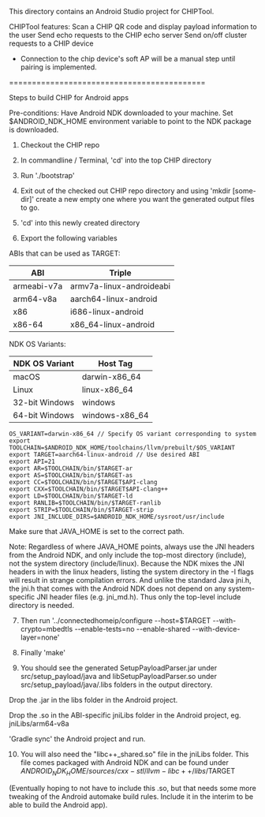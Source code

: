 This directory contains an Android Studio project for CHIPTool.

CHIPTool features: Scan a CHIP QR code and display payload information to the
user Send echo requests to the CHIP echo server Send on/off cluster requests to
a CHIP device

-   Connection to the chip device's soft AP will be a manual step until pairing
    is implemented.

===========================================

Steps to build CHIP for Android apps

Pre-conditions: Have Android NDK downloaded to your machine. Set
\$ANDROID_NDK_HOME environment variable to point to the NDK package is
downloaded.

1. Checkout the CHIP repo

2. In commandline / Terminal, 'cd' into the top CHIP directory

3. Run './bootstrap'

4. Exit out of the checked out CHIP repo directory and using 'mkdir [some-dir]'
   create a new empty one where you want the generated output files to go.

5. 'cd' into this newly created directory

6. Export the following variables

ABIs that can be used as TARGET:

| ABI         | Triple                   |
| ----------- | ------------------------ |
| armeabi-v7a | armv7a-linux-androideabi |
| arm64-v8a   | aarch64-linux-android    |
| x86         | i686-linux-android       |
| x86-64      | x86_64-linux-android     |

NDK OS Variants:

| NDK OS Variant | Host Tag       |
| -------------- | -------------- |
| macOS          | darwin-x86_64  |
| Linux          | linux-x86_64   |
| 32-bit Windows | windows        |
| 64-bit Windows | windows-x86_64 |

```
OS_VARIANT=darwin-x86_64 // Specify OS variant corresponding to system
export TOOLCHAIN=$ANDROID_NDK_HOME/toolchains/llvm/prebuilt/$OS_VARIANT
export TARGET=aarch64-linux-android // Use desired ABI
export API=21
export AR=$TOOLCHAIN/bin/$TARGET-ar
export AS=$TOOLCHAIN/bin/$TARGET-as
export CC=$TOOLCHAIN/bin/$TARGET$API-clang
export CXX=$TOOLCHAIN/bin/$TARGET$API-clang++
export LD=$TOOLCHAIN/bin/$TARGET-ld
export RANLIB=$TOOLCHAIN/bin/$TARGET-ranlib
export STRIP=$TOOLCHAIN/bin/$TARGET-strip
export JNI_INCLUDE_DIRS=$ANDROID_NDK_HOME/sysroot/usr/include
```

Make sure that JAVA_HOME is set to the correct path.

Note: Regardless of where JAVA_HOME points, always use the JNI headers from the
Android NDK, and only include the top-most directory (include), not the system
directory (include/linux). Because the NDK mixes the JNI headers in with the
linux headers, listing the system directory in the -I flags will result in
strange compilation errors. And unlike the standard Java jni.h, the jni.h that
comes with the Android NDK does not depend on any system-specific JNI header
files (e.g. jni_md.h). Thus only the top-level include directory is needed.

7. Then run '../connectedhomeip/configure --host=\$TARGET --with-crypto=mbedtls
   --enable-tests=no --enable-shared --with-device-layer=none'

8. Finally 'make'

9. You should see the generated SetupPayloadParser.jar under
   src/setup_payload/java and libSetupPayloadParser.so under
   src/setup_payload/java/.libs folders in the output directory.

Drop the .jar in the libs folder in the Android project.

Drop the .so in the ABI-specific jniLibs folder in the Android project, eg.
jniLibs/arm64-v8a

'Gradle sync' the Android project and run.

10. You will also need the "libc++\_shared.so" file in the jniLibs folder. This
    file comes packaged with Android NDK and can be found under
    $ANDROID_NDK_HOME/sources/cxx-stl/llvm-libc++/libs/$TARGET

(Eventually hoping to not have to include this .so, but that needs some more
tweaking of the Android automake build rules. Include it in the interim to be
able to build the Android app).
